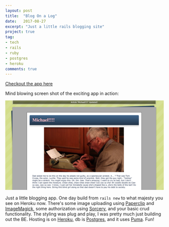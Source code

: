 ```yaml
---
layout: post
title:  "Blog On a Log"
date:   2017-08-27
excerpt: "Just a little rails blogging site"
project: true
tag:  
- tech
- rails
- ruby
- postgres
- heroku
comments: true
---
```


[Checkout the app here](https://bloggity-blog-blog.herokuapp.com/)

Mind blowing screen shot of the exciting app in action:

![alt text][image]

[image]: /assets/img/typewriter.png "Typewriting Fella"

Just a little blogging app. One day build from `rails new` to what majesty you see on Heroku now. There's some image uploading using [Paperclip](https://github.com/thoughtbot/paperclip) and [ImageMagick](http://www.imagemagick.org/), some authorization using [Sorcery](https://github.com/Sorcery/sorcery), and your basic crud functionality. The styling was plug and play, I was pretty much just building out the BE. Hosting is on [Heroku](https://www.heroku.com/), db is [Postgres](https://www.postgresql.org/), and it uses [Puma](https://github.com/puma/puma). Fun!
